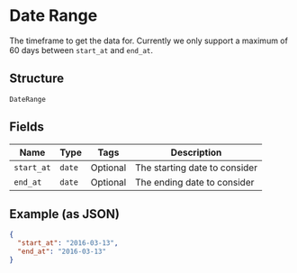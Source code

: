 
# Date Range

The timeframe to get the data for. Currently we only support a maximum of 60 days between `start_at` and `end_at`.

## Structure

`DateRange`

## Fields

| Name | Type | Tags | Description |
|  --- | --- | --- | --- |
| `start_at` | `date` | Optional | The starting date to consider |
| `end_at` | `date` | Optional | The ending date to consider |

## Example (as JSON)

```json
{
  "start_at": "2016-03-13",
  "end_at": "2016-03-13"
}
```

